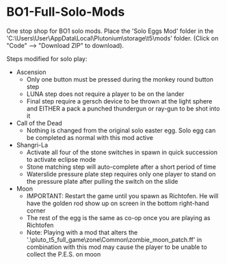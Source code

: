# BO1-Full-Solo-Mods
One stop shop for BO1 solo mods. Place the 'Solo Eggs Mod' folder in the 'C:\Users\User\AppData\Local\Plutonium\storage\t5\mods' folder. (Click on "Code" --> "Download ZIP" to download). 

Steps modified for solo play:
- Ascension
  * Only one button must be pressed during the monkey round button step
  * LUNA step does not require a player to be on the lander
  * Final step require a gersch device to be thrown at the light sphere and EITHER a pack a punched thundergun or ray-gun to be shot into it
- Call of the Dead
  * Nothing is changed from the original solo easter egg. Solo egg can be completed as normal with this mod active
- Shangri-La
  * Activate all four of the stone switches in spawn in quick succession to activate eclipse mode
  * Stone matching step will auto-complete after a short period of time
  * Waterslide pressure plate step requires only one player to stand on the pressure plate after pulling the switch on the slide
- Moon
  * IMPORTANT: Restart the game until you spawn as Richtofen. He will have the golden rod show up on screen in the bottom right-hand corner
  * The rest of the egg is the same as co-op once you are playing as Richtofen
  * Note: Playing with a mod that alters the '.\pluto_t5_full_game\zone\Common\zombie_moon_patch.ff' in combination with this mod may cause the player to be unable to collect the P.E.S. on moon
